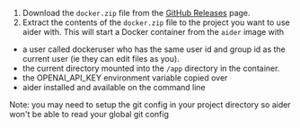 1. Download the `docker.zip` file from the [GitHub Releases](https://github.com/paul-gauthier/aider/releases) page.
2. Extract the contents of the `docker.zip` file to the project you want to use aider with.
This will start a Docker container from the `aider` image with 
* a user called dockeruser who has the same user id and group id as the current user (ie they can edit files as you).
* the current directory mounted into the `/app` directory in the container.
* the OPENAI_API_KEY environment variable copied over
* aider installed and available on the command line

Note: you may need to setup the git config in your project directory so aider won't be able to read your global git config